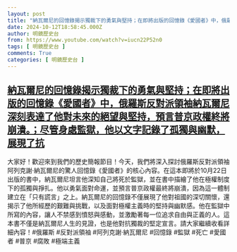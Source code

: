 ```yaml
---
layout: post
title: "納瓦爾尼的回憶錄揭示獨裁下的勇氣與堅持；在即將出版的回憶錄《愛國者》中，俄羅斯反對派領袖納瓦爾尼深刻表達了他對未來的絕望與堅持，預言普京政權終將崩潰。；尽管身處監獄，他以文字記錄了孤獨與幽默，展現了抗"
date: 2024-10-12T18:58:45.000Z
author: 明鏡歷史台
from: https://www.youtube.com/watch?v=iucn22P52n0
tags: [ 明鏡歷史台 ]
comments: True
categories: [ 明鏡歷史台 ]
---
```

<!--1728759525000-->
[納瓦爾尼的回憶錄揭示獨裁下的勇氣與堅持；在即將出版的回憶錄《愛國者》中，俄羅斯反對派領袖納瓦爾尼深刻表達了他對未來的絕望與堅持，預言普京政權終將崩潰。；尽管身處監獄，他以文字記錄了孤獨與幽默，展現了抗](https://www.youtube.com/watch?v=iucn22P52n0)
------

<div>
大家好！歡迎來到我們的歷史簡報節目！今天，我們將深入探討俄羅斯反對派領袖阿列克謝·納瓦爾尼的驚人回憶錄《愛國者》的核心內容。在這本即將於10月22日出版的書中，納瓦爾尼坦言他深知自己將死於監獄，並在書中描繪了他在極權制度下的孤獨與掙扎。他以勇氣面對命運，並預言普京政權最終將崩潰，因為這一體制建立在「只有謊言」之上。納瓦爾尼的回憶錄不僅展現了他對祖國的深切關懷，還揭示了他所經歷的艱難與挑戰，以及面對極權主義時的堅持與幽默感。他在監獄中所寫的內容，讓人不禁感到憤怒與感動，並激勵著每一位追求自由與正義的人。這本書不僅是納瓦爾尼人生的見證，也是他對抗獨裁的堅定宣言。請大家繼續收看詳細內容！#俄羅斯 #反對派領袖 #阿列克謝·納瓦爾尼 #回憶錄 #監獄 #死亡 #愛國者 #普京 #腐敗 #極端主義
</div>
